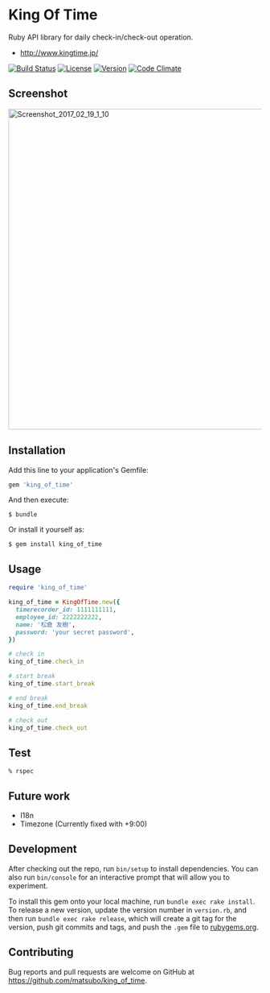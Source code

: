 # King Of Time

Ruby API library for daily check-in/check-out operation.

- http://www.kingtime.jp/

[![Build Status](https://travis-ci.org/matsubo/king_of_time.svg?branch=master)](https://travis-ci.org/matsubo/king_of_time)
[![License](https://img.shields.io/badge/license-MIT-brightgreen.svg?style=flat-square)](http://opensource.org/licenses/MIT)
[![Version](https://img.shields.io/gem/v/vcr.svg?style=flat-square)](https://rubygems.org/gems/king_of_time)
[![Code Climate](https://codeclimate.com/github/matsubo/king_of_time/badges/gpa.svg)](https://codeclimate.com/github/matsubo/king_of_time)

## Screenshot

<img width="637" alt="Screenshot_2017_02_19_1_10" src="https://user-images.githubusercontent.com/98103/93198933-9f648780-f788-11ea-82af-409641023aba.png">


## Installation

Add this line to your application's Gemfile:

```ruby
gem 'king_of_time'
```

And then execute:

    $ bundle

Or install it yourself as:

    $ gem install king_of_time

## Usage


```ruby
require 'king_of_time'

king_of_time = KingOfTime.new({
  timerecorder_id: 1111111111,
  employee_id: 2222222222,
  name: '松倉 友樹',
  password: 'your secret password',
})

# check in
king_of_time.check_in

# start break
king_of_time.start_break

# end break
king_of_time.end_break

# check out
king_of_time.check_out
```


## Test


```
% rspec
```

## Future work

- I18n
- Timezone (Currently fixed with +9:00)

## Development

After checking out the repo, run `bin/setup` to install dependencies. You can also run `bin/console` for an interactive prompt that will allow you to experiment.

To install this gem onto your local machine, run `bundle exec rake install`. To release a new version, update the version number in `version.rb`, and then run `bundle exec rake release`, which will create a git tag for the version, push git commits and tags, and push the `.gem` file to [rubygems.org](https://rubygems.org).

## Contributing

Bug reports and pull requests are welcome on GitHub at https://github.com/matsubo/king_of_time.

